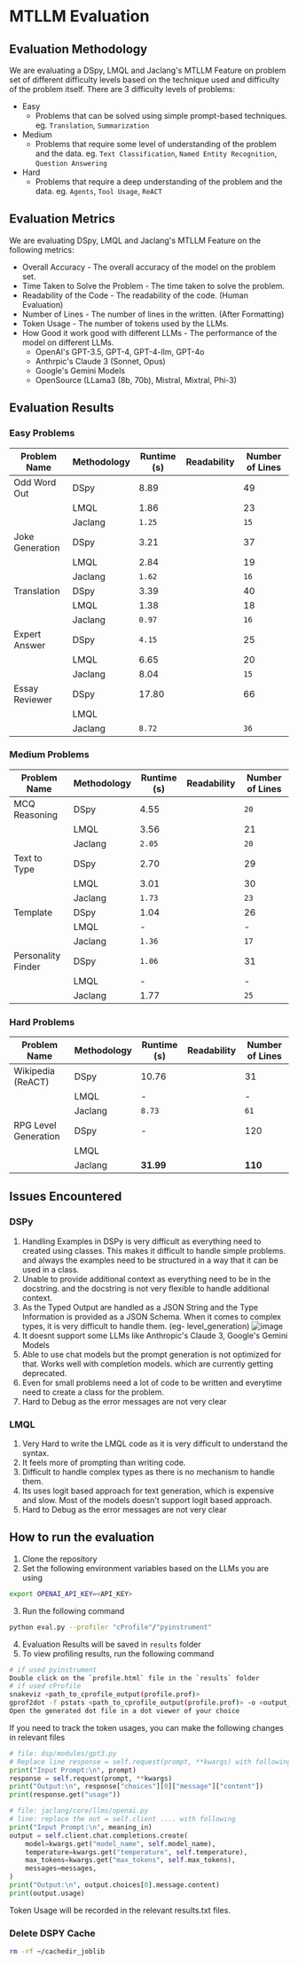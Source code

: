 # MTLLM Evaluation

## Evaluation Methodology
We are evaluating a DSpy, LMQL and Jaclang's MTLLM Feature on problem set of different difficulty levels based on the
technique used and difficulty of the problem itself. There are 3 difficulty levels of problems:
- Easy
    - Problems that can be solved using simple prompt-based techniques. eg. `Translation`, `Summarization`
- Medium
    - Problems that require some level of understanding of the problem and the data. eg. `Text Classification`, `Named Entity Recognition`, `Question Answering`
- Hard
    - Problems that require a deep understanding of the problem and the data. eg. `Agents`, `Tool Usage`, `ReACT`

## Evaluation Metrics
We are evaluating DSpy, LMQL and Jaclang's MTLLM Feature on the following metrics:
- Overall Accuracy - The overall accuracy of the model on the problem set.
- Time Taken to Solve the Problem - The time taken to solve the problem.
- Readability of the Code - The readability of the code. (Human Evaluation)
- Number of Lines - The number of lines in the written. (After Formatting)
- Token Usage - The number of tokens used by the LLMs.
- How Good it work good with different LLMs - The performance of the model on different LLMs.
    - OpenAI's GPT-3.5, GPT-4, GPT-4-llm, GPT-4o
    - Anthrpic's Claude 3 (Sonnet, Opus)
    - Google's Gemini Models
    - OpenSource (LLama3 (8b, 70b), Mistral, Mixtral, Phi-3)

## Evaluation Results

### Easy Problems

| Problem Name | Methodology | Runtime (s) | Readability | Number of Lines |
| ------------ | ----------- | ---------- | ----------- | --------------- |
| Odd Word Out | DSpy | 8.89 |  | 49 |
|  | LMQL | 1.86 |  | 23 |
|  | Jaclang | `1.25` |  | `15` |
| Joke Generation | DSpy | 3.21 |  | 37 |
|  | LMQL | 2.84 |  | 19 |
|  | Jaclang | `1.62` |  | `16` |
| Translation | DSpy | 3.39 |  | 40 |
|  | LMQL | 1.38 |  | 18 |
|  | Jaclang | `0.97` |  | `16` |
| Expert Answer | DSpy | `4.15` |  | 25 |
|  | LMQL | 6.65 |  | 20 |
|  | Jaclang | 8.04 |  | `15` |
| Essay Reviewer | DSpy | 17.80 |  | 66 |
|  | LMQL |  |  |  |
|  | Jaclang | `8.72` |  | `36` |


### Medium Problems

| Problem Name | Methodology | Runtime (s) | Readability | Number of Lines |
| ------------ | ----------- | ---------- | ----------- | --------------- |
| MCQ Reasoning | DSpy | 4.55 |  | `20` |
|  | LMQL | 3.56 |  | 21 |
|  | Jaclang | `2.05` |  | `20` |
| Text to Type | DSpy | 2.70 |  | 29 |
|  | LMQL | 3.01 |  | 30 |
|  | Jaclang | `1.73` |  | `23` |
| Template | DSpy | 1.04 |  | 26 |
|  | LMQL | - |  | - |
|  | Jaclang | `1.36` |  | `17` |
| Personality Finder | DSpy | `1.06` |  | 31 |
|  | LMQL | - |  | - |
|  | Jaclang | 1.77 |  | `25` |

### Hard Problems

| Problem Name | Methodology | Runtime (s) | Readability | Number of Lines |
| ------------ | ----------- | ---------- | ----------- | --------------- |
| Wikipedia (ReACT) | DSpy | 10.76 |  | 31 |
|  | LMQL | - |  | - |
|  | Jaclang | `8.73` |  | `61` |
| RPG Level Generation | DSpy | - |  | 120 |
|  | LMQL |  |  |  |
|  | Jaclang | **31.99** |  | **110** |



## Issues Encountered
### DSPy
1. Handling Examples in DSPy is very difficult as everything need to created using classes. This makes it difficult to handle simple problems. and always the examples need to be structured in a way that it can be used in a class.
2. Unable to provide additional context as everything need to be in the docstring. and the docstring is not very flexible to handle additional context.
3. As the Typed Output are handled as a JSON String and the Type Information is provided as a JSON Schema. When it comes to complex types, it is very difficult to handle them. (eg- level_generation)
![image](medium/text_to_type/log.png)
4. It doesnt support some LLMs like Anthropic's Claude 3, Google's Gemini Models
5. Able to use chat models but the prompt generation is not optimized for that. Works well with completion models. which are currently getting deprecated.
6. Even for small problems need a lot of code to be written and everytime need to create a class for the problem.
7. Hard to Debug as the error messages are not very clear

### LMQL
1. Very Hard to write the LMQL code as it is very difficult to understand the syntax.
2. It feels more of prompting than writing code.
3. Difficult to handle complex types as there is no mechanism to handle them.
4. Its uses logit based approach for text generation, which is expensive and slow. Most of the models doesn't support logit based approach.
5. Hard to Debug as the error messages are not very clear

## How to run the evaluation
1. Clone the repository
2. Set the following environment variables based on the LLMs you are using
```bash
export OPENAI_API_KEY=<API_KEY>
```
3. Run the following command
```bash
python eval.py --profiler "cProfile"/"pyinstrument"
```
4. Evaluation Results will be saved in `results` folder
5. To view profiling results, run the following command
```bash
# if used pyinstrument
Double click on the `profile.html` file in the `results` folder
# if used cProfile
snakeviz <path_to_cprofile_output(profile.prof)>
gprof2dot -f pstats <path_to_cprofile_output(profile.prof)> -o <output_dot_file>
Open the generated dot file in a dot viewer of your choice
```

If you need to track the token usages, you can make the following changes in relevant files
```python
# file: dsp/modules/gpt3.py
# Replace line response = self.request(prompt, **kwargs) with following
print("Input Prompt:\n", prompt)
response = self.request(prompt, **kwargs)
print("Output:\n", response["choices"][0]["message"]["content"])
print(response.get("usage"))
```
```python
# file: jaclang/core/llms/openai.py
# line: replace the out = self.client .... with following
print("Input Prompt:\n", meaning_in)
output = self.client.chat.completions.create(
    model=kwargs.get("model_name", self.model_name),
    temperature=kwargs.get("temperature", self.temperature),
    max_tokens=kwargs.get("max_tokens", self.max_tokens),
    messages=messages,
)
print("Output:\n", output.choices[0].message.content)
print(output.usage)
```
Token Usage will be recorded in the relevant results.txt files.

### Delete DSPY Cache
```bash
rm -rf ~/cachedir_joblib
```